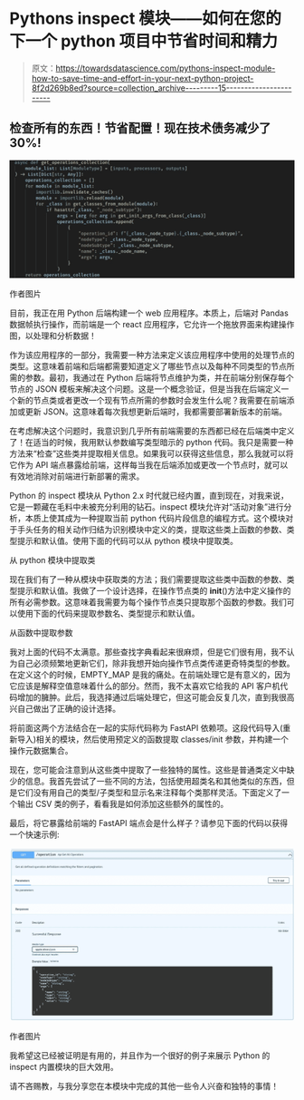 # Pythons inspect 模块——如何在您的下一个 python 项目中节省时间和精力

> 原文：<https://towardsdatascience.com/pythons-inspect-module-how-to-save-time-and-effort-in-your-next-python-project-8f2d269b8ed?source=collection_archive---------15----------------------->

## 检查所有的东西！节省配置！现在技术债务减少了 30%!

![](img/071873291fd538050ff635c02c3ff353.png)

作者图片

目前，我正在用 Python 后端构建一个 web 应用程序。本质上，后端对 Pandas 数据帧执行操作，而前端是一个 react 应用程序，它允许一个拖放界面来构建操作图，以处理和分析数据！

作为该应用程序的一部分，我需要一种方法来定义该应用程序中使用的处理节点的类型。这意味着前端和后端都需要知道定义了哪些节点以及每种不同类型的节点所需的参数。最初，我通过在 Python 后端将节点维护为类，并在前端分别保存每个节点的 JSON 模板来解决这个问题。这是一个概念验证，但是当我在后端定义一个新的节点类或者更改一个现有节点所需的参数时会发生什么呢？我需要在前端添加或更新 JSON。这意味着每次我想更新后端时，我都需要部署新版本的前端。

在考虑解决这个问题时，我意识到几乎所有前端需要的东西都已经在后端类中定义了！在适当的时候，我用默认参数编写类型暗示的 python 代码。我只是需要一种方法来“检查”这些类并提取相关信息。如果我可以获得这些信息，那么我就可以将它作为 API 端点暴露给前端，这样每当我在后端添加或更改一个节点时，就可以有效地消除对前端进行新部署的需求。

Python 的 inspect 模块从 Python 2.x 时代就已经内置，直到现在，对我来说，它是一颗藏在毛料中未被充分利用的钻石。inspect 模块允许对“活动对象”进行分析，本质上使其成为一种提取当前 python 代码片段信息的编程方式。这个模块对于手头任务的相关动作归结为识别模块中定义的类，提取这些类上函数的参数、类型提示和默认值。使用下面的代码可以从 python 模块中提取类。

从 python 模块中提取类

现在我们有了一种从模块中获取类的方法；我们需要提取这些类中函数的参数、类型提示和默认值。我做了一个设计选择，在操作节点类的 __init__()方法中定义操作的所有必需参数。这意味着我需要为每个操作节点类只提取那个函数的参数。我们可以使用下面的代码来提取参数名、类型提示和默认值。

从函数中提取参数

我对上面的代码不太满意。那些查找字典看起来很麻烦，但是它们很有用，我不认为自己必须频繁地更新它们，除非我想开始向操作节点类传递更奇特类型的参数。在定义这个的时候，EMPTY_MAP 是我的痛处。在前端处理它是有意义的，因为它应该是解释空值意味着什么的部分。然而，我不太喜欢它给我的 API 客户机代码增加的臃肿。此后，我选择通过后端处理它，但这可能会反复几次，直到我很高兴自己做出了正确的设计选择。

将前面这两个方法结合在一起的实际代码称为 FastAPI 依赖项。这段代码导入(重新导入)相关的模块，然后使用预定义的函数提取 classes/init 参数，并构建一个操作元数据集合。

现在，您可能会注意到从这些类中提取了一些独特的属性。这些是普通类定义中缺少的信息。我首先尝试了一些不同的方法，包括使用超类名和其他类似的东西，但是它们没有用自己的类型/子类型和显示名来注释每个类那样灵活。下面定义了一个输出 CSV 类的例子，看看我是如何添加这些额外的属性的。

最后，将它暴露给前端的 FastAPI 端点会是什么样子？请参见下面的代码以获得一个快速示例:

![](img/eb5c80e093a98fa9d2d962e6d896ccb8.png)

作者图片

我希望这已经被证明是有用的，并且作为一个很好的例子来展示 Python 的 inspect 内置模块的巨大效用。

请不吝赐教，与我分享您在本模块中完成的其他一些令人兴奋和独特的事情！